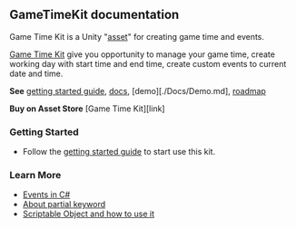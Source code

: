 ## GameTimeKit documentation
Game Time Kit is a Unity "[asset](link)" for creating game time and events.

[Game Time Kit](link) give you opportunity to manage your game time, create working day with start time and end time, create custom events to current date and time.


**See**
[getting started guide](./docs/getting-started.md),
[docs](./Docs/),
[demo][./Docs/Demo.md],
[roadmap](./Docs/RoadMap.md)

**Buy on Asset Store** [Game Time Kit][link]


### Getting Started

  * Follow the [getting started guide](./docs/getting-started.md) to start use this kit.

### Learn More

  * [Events in C#](https://msdn.microsoft.com/en-us//library/edzehd2t(v=vs.110))
  * [About partial keyword](https://msdn.microsoft.com/en-us//library/wa80x488)
  * [Scriptable Object and how to use it](https://unity3d.com/ru/learn/tutorials/modules/beginner/live-training-archive/scriptable-objects)
